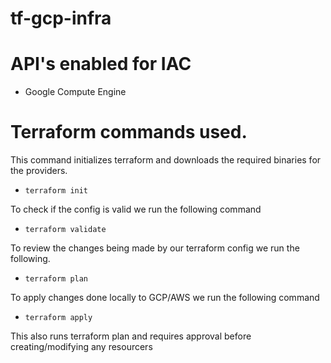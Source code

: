 # tf-gcp-infra


# API's enabled for IAC
- Google Compute Engine

# Terraform commands used.
This command initializes terraform and downloads the required binaries for the providers.
- ```terraform init```

To check if the config is valid we run the following command
- ```terraform validate```

To review the changes being made by our terraform config we run the following.
- ```terraform plan```

To apply changes done locally to GCP/AWS we run the following command
- ```terraform apply```
  
This also runs terraform plan and requires approval before creating/modifying any resourcers


